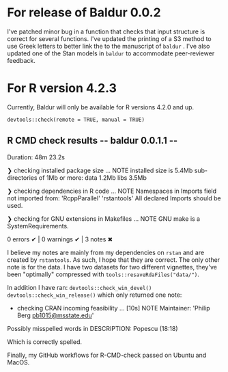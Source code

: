 # For release of Baldur 0.0.2
I've patched minor bug in a function that checks that input structure is correct for several functions.
I've updated the printing of a S3 method to use Greek letters to better link the to the manuscript of `baldur` .
I've also updated one of the Stan models in `baldur` to accommodate peer-reviewer feedback.


# For R version 4.2.3
Currently, Baldur will only be available for R versions 4.2.0 and up.

`devtools::check(remote = TRUE, manual = TRUE)`
## R CMD check results -- baldur 0.0.1.1 --
Duration: 48m 23.2s

❯ checking installed package size ... NOTE
    installed size is  5.4Mb
    sub-directories of 1Mb or more:
      data   1.2Mb
      libs   3.5Mb

❯ checking dependencies in R code ... NOTE
  Namespaces in Imports field not imported from:
    'RcppParallel' 'rstantools'
    All declared Imports should be used.

❯ checking for GNU extensions in Makefiles ... NOTE
  GNU make is a SystemRequirements.

0 errors ✔ | 0 warnings ✔ | 3 notes ✖


I believe my notes are mainly from my dependencies on `rstan` and are created by `rstantools`.
As such, I hope that they are correct. The only other note is for the data.
I have two datasets for two different vignettes, they've been "optimally" compressed with `tools::resaveRdaFiles("data/")`.

In addition I have ran:
`devtools::check_win_devel()`
`devtools::check_win_release()`
which only returned one note:

* checking CRAN incoming feasibility ... [10s] NOTE
Maintainer: 'Philip Berg <pb1015@msstate.edu>'

Possibly misspelled words in DESCRIPTION:
  Popescu (18:18)
    
Which is correctly spelled.

Finally, my GitHub workflows for R-CMD-check passed on Ubuntu and MacOS.
